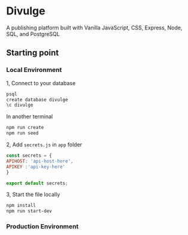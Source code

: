 # Divulge

A publishing platform built with Vanilla JavaScript, CSS, Express, Node, SQL, and PostgreSQL

## Starting point

### Local Environment

1, Connect to your database

```bash
psql
create database divulge
\c divulge
```

In another terminal

```bash
npm run create
npm run seed
```

2, Add ```secrets.js``` in ```app``` folder

```js
const secrets = {
APIHOST: 'api-host-here',
APIKEY :'api-key-here'
}

export default secrets;
```

3, Start the file locally

```bash
npm install
npm run start-dev
```

### Production Environment
